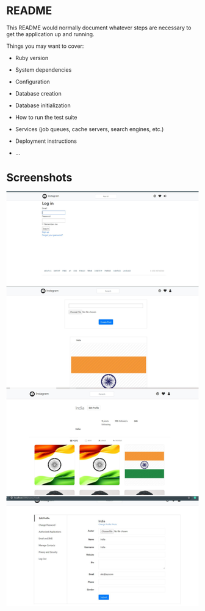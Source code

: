 # README

This README would normally document whatever steps are necessary to get the
application up and running.

Things you may want to cover:

* Ruby version

* System dependencies

* Configuration

* Database creation

* Database initialization

* How to run the test suite

* Services (job queues, cache servers, search engines, etc.)

* Deployment instructions

* ...

# Screenshots

![](/screenshots/1.JPG)
![](/screenshots/2.JPG)
![](/screenshots/3.JPG)
![](/screenshots/4.JPG)